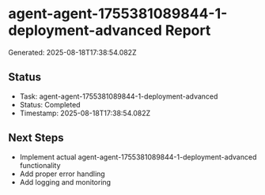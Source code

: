 # agent-agent-1755381089844-1-deployment-advanced Report

Generated: 2025-08-18T17:38:54.082Z

## Status
- Task: agent-agent-1755381089844-1-deployment-advanced
- Status: Completed
- Timestamp: 2025-08-18T17:38:54.082Z

## Next Steps
- Implement actual agent-agent-1755381089844-1-deployment-advanced functionality
- Add proper error handling
- Add logging and monitoring
